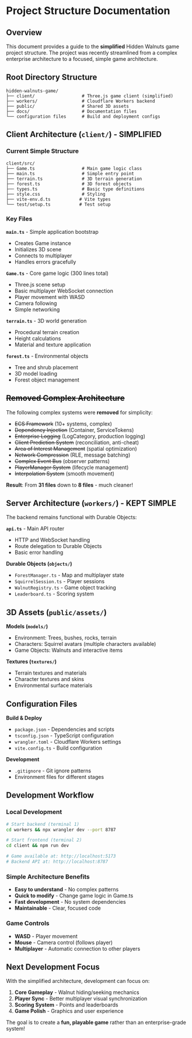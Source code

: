 # Project Structure Documentation

## Overview
This document provides a guide to the **simplified** Hidden Walnuts game project structure. The project was recently streamlined from a complex enterprise architecture to a focused, simple game architecture.

## Root Directory Structure

```
hidden-walnuts-game/
├── client/                  # Three.js game client (simplified)
├── workers/                 # Cloudflare Workers backend  
├── public/                  # Shared 3D assets
├── docs/                    # Documentation files
└── configuration files      # Build and deployment configs
```

## Client Architecture (`client/`) - **SIMPLIFIED**

### Current Simple Structure
```
client/src/
├── Game.ts                  # Main game logic class
├── main.ts                  # Simple entry point  
├── terrain.ts               # 3D terrain generation
├── forest.ts                # 3D forest objects
├── types.ts                 # Basic type definitions
├── style.css                # Styling
├── vite-env.d.ts           # Vite types
└── test/setup.ts           # Test setup
```

### Key Files

**`main.ts`** - Simple application bootstrap
- Creates Game instance  
- Initializes 3D scene
- Connects to multiplayer
- Handles errors gracefully

**`Game.ts`** - Core game logic (300 lines total)
- Three.js scene setup
- Basic multiplayer WebSocket connection
- Player movement with WASD
- Camera following
- Simple networking

**`terrain.ts`** - 3D world generation
- Procedural terrain creation
- Height calculations
- Material and texture application

**`forest.ts`** - Environmental objects  
- Tree and shrub placement
- 3D model loading
- Forest object management

## ~~Removed Complex Architecture~~

The following complex systems were **removed** for simplicity:

- ~~ECS Framework~~ (10+ systems, complex)
- ~~Dependency Injection~~ (Container, ServiceTokens)
- ~~Enterprise Logging~~ (LogCategory, production logging)
- ~~Client Prediction System~~ (reconciliation, anti-cheat)
- ~~Area of Interest Management~~ (spatial optimization)
- ~~Network Compression~~ (RLE, message batching)
- ~~Complex Event Bus~~ (observer patterns)
- ~~PlayerManager System~~ (lifecycle management)
- ~~Interpolation System~~ (smooth movement)

**Result**: From **31 files** down to **8 files** - much cleaner!

## Server Architecture (`workers/`) - **KEPT SIMPLE**

The backend remains functional with Durable Objects:

**`api.ts`** - Main API router  
- HTTP and WebSocket handling
- Route delegation to Durable Objects
- Basic error handling

**Durable Objects (`objects/`)**
- `ForestManager.ts` - Map and multiplayer state
- `SquirrelSession.ts` - Player sessions  
- `WalnutRegistry.ts` - Game object tracking
- `Leaderboard.ts` - Scoring system

## 3D Assets (`public/assets/`)

**Models (`models/`)**
- Environment: Trees, bushes, rocks, terrain
- Characters: Squirrel avatars (multiple characters available)
- Game Objects: Walnuts and interactive items

**Textures (`textures/`)**  
- Terrain textures and materials
- Character textures and skins
- Environmental surface materials

## Configuration Files

**Build & Deploy**
- `package.json` - Dependencies and scripts
- `tsconfig.json` - TypeScript configuration  
- `wrangler.toml` - Cloudflare Workers settings
- `vite.config.ts` - Build configuration

**Development**
- `.gitignore` - Git ignore patterns
- Environment files for different stages

## Development Workflow

### Local Development
```bash
# Start backend (terminal 1)  
cd workers && npx wrangler dev --port 8787

# Start frontend (terminal 2)
cd client && npm run dev

# Game available at: http://localhost:5173
# Backend API at: http://localhost:8787
```

### Simple Architecture Benefits
- **Easy to understand** - No complex patterns
- **Quick to modify** - Change game logic in Game.ts
- **Fast development** - No system dependencies
- **Maintainable** - Clear, focused code

### Game Controls
- **WASD** - Player movement
- **Mouse** - Camera control (follows player)
- **Multiplayer** - Automatic connection to other players

## Next Development Focus

With the simplified architecture, development can focus on:

1. **Core Gameplay** - Walnut hiding/seeking mechanics
2. **Player Sync** - Better multiplayer visual synchronization  
3. **Scoring System** - Points and leaderboards
4. **Game Polish** - Graphics and user experience

The goal is to create a **fun, playable game** rather than an enterprise-grade system!